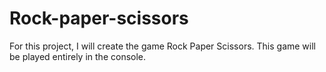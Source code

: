 # Rock-paper-scissors
For this project, I will create the game Rock Paper Scissors. This game will be played entirely in the console.
